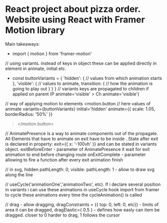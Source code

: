 # React project about pizza order. Website using React with Framer Motion library

Main takeaways:
- import { motion } from 'framer-motion'

// using variants. instead of keys in object these can be applied directly in element in animate, initial etc.
- const buttonVariants = {
  'hidden': {
      // values from which animation starts
  },
  'visible': {
    // values to animate,
    transition: {
      // how the animation is going to play out
    }
  }
} // variants keys are propagated to children if applied on parent (P animate='visible' > Ch animate='visible')

// way of applying motion to elements
<motion.button
  // here values of animate
  variants={buttonVariants}
  initial='hidden'
  animate={{ scale: 1.05, borderRadius: '50%' }}
> </motion.button>

// AnimatePresence is a way to animate components out of the propagate. All Elements that have to animate on exit have to be inside <AnimatePresence> </AnimatePresence>. State after exit is declared in property:
exit={{ x: '-100vh' }} and can be stated in variants object.
exitBeforeEnter - parameter of AnimatePresence it wait for exit animation to end before changing route
onExitComplete - parameter allowing to fire a function after every exit animation finish

// in svg, hidden pathLength: 0, visible: pathLength: 1 - allow to draw svg along the line

// useCycle('animationOne','animationTwo', etc). If i declare several position in variants i can use these animations in useCycle hook import from framer to cycle these animations every time the cycleAnimation() is called

// drag - allow dragging, dragConstraints = {{ top: 0, left: 0, etc}} - limits of area it can be dragged, dragElastic={ 0.5 } - defines how easly can item be dragged. closer to 0 harder to drag, 1 follows the cursor
